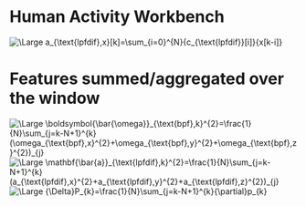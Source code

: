 # Human Activity Workbench

<img src="https://latex.codecogs.com/svg.latex?\Large&space;a_{\text{lpfdif},x}[k]=\sum_{i=0}^{N}{c_{\text{lpfdif}}[i]}{x[k-i]}" title="\Large a_{\text{lpfdif},x}[k]=\sum_{i=0}^{N}{c_{\text{lpfdif}}[i]}{x[k-i]}" />

# Features summed/aggregated over the window

<img src="https://latex.codecogs.com/svg.latex?\Large&space;\boldsymbol{\bar{\omega}}_{\text{bpf},k}^{2}=\frac{1}{N}\sum_{j=k-N+1}^{k}(\omega_{\text{bpf},x}^{2}+\omega_{\text{bpf},y}^{2}+\omega_{\text{bpf},z}^{2})_{j}" title="\Large \boldsymbol{\bar{\omega}}_{\text{bpf},k}^{2}=\frac{1}{N}\sum_{j=k-N+1}^{k}(\omega_{\text{bpf},x}^{2}+\omega_{\text{bpf},y}^{2}+\omega_{\text{bpf},z}^{2})_{j}" />

<img src="https://latex.codecogs.com/svg.latex?\Large&space;\mathbf{\bar{a}}_{\text{lpfdif},k}^{2}=\frac{1}{N}\sum_{j=k-N+1}^{k}(a_{\text{lpfdif},x}^{2}+a_{\text{lpfdif},y}^{2}+a_{\text{lpfdif},z}^{2})_{j}" title="\Large \mathbf{\bar{a}}_{\text{lpfdif},k}^{2}=\frac{1}{N}\sum_{j=k-N+1}^{k}(a_{\text{lpfdif},x}^{2}+a_{\text{lpfdif},y}^{2}+a_{\text{lpfdif},z}^{2})_{j}" />

<img src="https://latex.codecogs.com/svg.latex?\Large&space;{\Delta}P_{k}=\frac{1}{N}\sum_{j=k-N+1}^{k}{\partial}p_{k}" title="\Large {\Delta}P_{k}=\frac{1}{N}\sum_{j=k-N+1}^{k}{\partial}p_{k}" />

  
